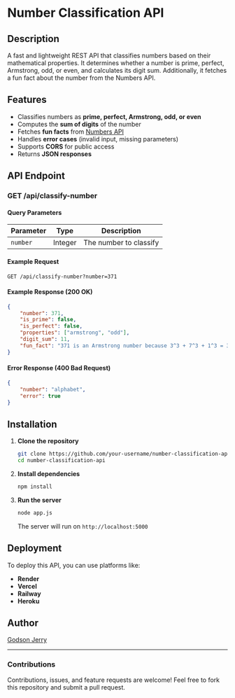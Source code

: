 # Number Classification API

## Description
A fast and lightweight REST API that classifies numbers based on their mathematical properties. It determines whether a number is prime, perfect, Armstrong, odd, or even, and calculates its digit sum. Additionally, it fetches a fun fact about the number from the Numbers API.

## Features
- Classifies numbers as **prime, perfect, Armstrong, odd, or even**
- Computes the **sum of digits** of the number
- Fetches **fun facts** from [Numbers API](http://numbersapi.com)
- Handles **error cases** (invalid input, missing parameters)
- Supports **CORS** for public access
- Returns **JSON responses**

## API Endpoint
### **GET /api/classify-number**
#### **Query Parameters**
| Parameter | Type    | Description            |
| --------- | ------- | ---------------------- |
| `number`  | Integer | The number to classify |

#### **Example Request**
```
GET /api/classify-number?number=371
```

#### **Example Response (200 OK)**
```json
{
    "number": 371,
    "is_prime": false,
    "is_perfect": false,
    "properties": ["armstrong", "odd"],
    "digit_sum": 11,
    "fun_fact": "371 is an Armstrong number because 3^3 + 7^3 + 1^3 = 371"
}
```

#### **Error Response (400 Bad Request)**
```json
{
    "number": "alphabet",
    "error": true
}
```

## Installation
1. **Clone the repository**
   ```sh
   git clone https://github.com/your-username/number-classification-api.git
   cd number-classification-api
   ```

2. **Install dependencies**
   ```sh
   npm install
   ```

3. **Run the server**
   ```sh
   node app.js
   ```
   The server will run on `http://localhost:5000`

## Deployment
To deploy this API, you can use platforms like:
- **Render**
- **Vercel**
- **Railway**
- **Heroku**

## Author
[Godson Jerry](https://github.com/jerry11671)

---
### **Contributions**
Contributions, issues, and feature requests are welcome! Feel free to fork this repository and submit a pull request.

